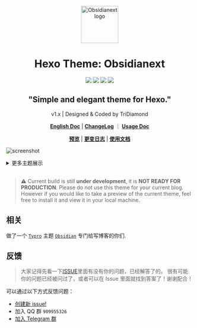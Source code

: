 <p align="center"><a href="https://tridiamond.tech" target="_blank" rel="noopener noreferrer"><img width="100" src="https://img-blog.csdnimg.cn/20210313122054101.png" alt="Obsidianext logo"></a></p>

<h1 align="center">Hexo Theme: <b>Obsidianext</b></h1>

<div align="center">

  <p align="center">
    <img src="https://img.shields.io/github/v/release/TriDiamond/hexo-theme-obsidian">
    <img src="https://img.shields.io/github/release-date/TriDiamond/hexo-theme-obsidian">
    <img src="https://img.shields.io/github/license/TriDiamond/hexo-theme-obsidian">
    <a href="https://gitter.im/TriDiamond/hexo-theme-obsidian?utm_source=badge&utm_medium=badge&utm_campaign=pr-badge&utm_content=badge"><img src="https://badges.gitter.im/TriDiamond/hexo-theme-obsidian.svg"></a>
  </p>

  <p>
    <h2>"Simple and elegant theme for Hexo."</h2>
    v1.x | Designed & Coded by TriDiamond<br/>
  </p>

**[English Doc](https://github.com/TriDiamond/hexo-theme-obsidian/blob/master/README.md)** |
**[ChangeLog](https://github.com/TriDiamond/hexo-theme-obsidian/blob/master/CHANGELOG.md)** ｜
**[Usage Doc](https://obsidianext.tridiamond.tech)**

**[预览](http://tridiamond.tech)** |
**[更变日志](https://github.com/TriDiamond/hexo-theme-obsidian/blob/master/CHANGELOG_CN.md)** |
**[使用文档](https://obsidianext.tridiamond.tech/zh)**

</div>

![screenshot](https://img-blog.csdnimg.cn/20210312092548510.png?x-oss-process=image/watermark,type_ZmFuZ3poZW5naGVpdGk,shadow_10,text_aHR0cHM6Ly9ibG9nLmNzZG4ubmV0L1RyaURpYW1vbmQ2,size_16,color_FFFFFF,t_70)

<details>
<summary>更多主题展示</summary>
</details>
<br/>

> :warning: Current build is still **under development**, it is **NOT READY FOR PRODUCTION**. Please do not use this theme for your current blog. However if you would like to take a preview of the current theme, feel free to install it and view it in your local machine.

## 相关

做了一个 [`Typro`](https://typora.io/) 主题 [`Obsidian`](https://github.com/TriDiamond/typro-theme-obsidian) 专门给写博客的你们.

## 反馈

> 大家记得先看一下[ISSUE](https://github.com/TriDiamond/hexo-theme-obsidian/issues)里面有没有你的问题，已经解答了的。
> 很有可能你的问题已经被问过了，或者可以在 Issue 里面就找到答案了！谢谢配合！

可以通过以下方式反馈问题：

- [创建新 issue!](https://github.com/TriDiamond/hexo-theme-obsidian/issues/new)
- 加入 QQ 群 `909955326`
- [加入 Telegram 群](https://t.me/joinchat/R2m4eho2lbcHLR7nDvxd6A)
